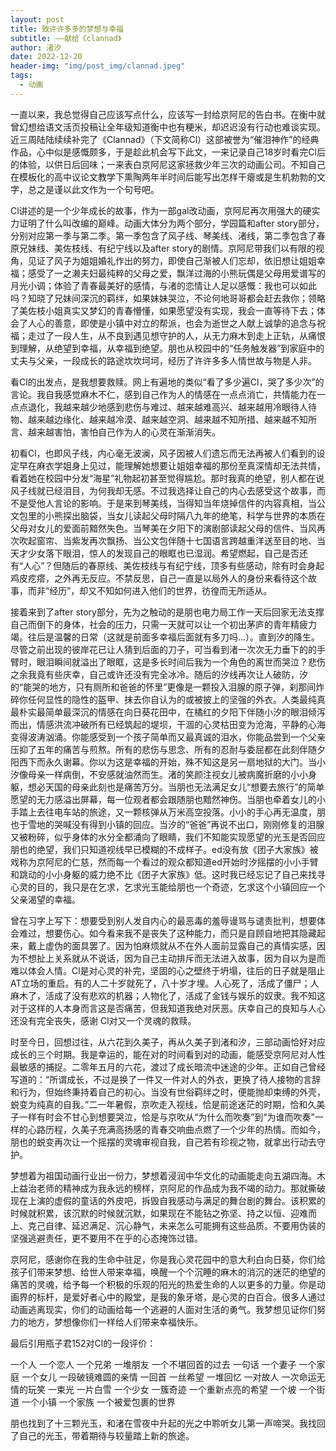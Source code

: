 ```yaml
---
layout: post
title: 致许许多多的梦想与幸福
subtitle: ——献给《clannad》
author: 渚汐
date: 2022-12-20
header-img: "img/post_img/clannad.jpeg"
tags: 
  - 动画
---
```


一直以来，我总觉得自己应该写点什么，应该写一封给京阿尼的告白书。在衡中就曾幻想给语文活页投稿让全年级知道衡中也有粳米，却迟迟没有行动也难谈实现。近三周陆陆续续补完了《Clannad》（下文简称Cl）这部被誉为“催泪神作”的经典作品，心中似是感慨颇多，于是趁此机会写下此文，一来记录自己18岁时看完Cl后的体验，以供日后回味；一来表白京阿尼这家拯救少年三次的动画公司。不知自己在模板化的高中议论文教学下熏陶两年半时间后能写出怎样干瘪或是生机勃勃的文字，总之是谨以此文作为一个句号吧。

Cl讲述的是一个少年成长的故事，作为一部gal改动画，京阿尼再次用强大的硬实力证明了什么叫改编的巅峰。动画大体分为两个部分，学园篇和after story部分，分别对应第一季与第二季。第一季包含了风子线、琴美线、渚线，第二季包含了春原兄妹线、美佐枝线、有纪宁线以及after story的剧情。京阿尼带我们以有限的视角，见证了风子为姐姐婚礼作出的努力，即使自己渐被人们忘却，依旧想让姐姐幸福；感受了一之濑夫妇最纯粹的父母之爱，飘洋过海的小熊玩偶是父母用爱谱写的月光小调；体验了青春最美好的感情，与渚的恋情让人足以感慨：我也可以如此吗？知晓了兄妹间深沉的羁绊，如果妹妹哭泣，不论何地哥哥都会赶去救你；领略了美佐枝小姐真实又梦幻的青春懵懂，如果愿望没有实现，我会一直等待下去；体会了人心的善意，即使是小镇中对立的帮派，也会为逝世之人献上诚挚的追念与祝福；走过了一段人生，从不良到遇见想守护的人，从无力麻木到走上正轨，从痛恨到理解，从绝望到幸福，从幸福到绝望。朋也从校园中的“任务触发器”到家庭中的丈夫与父亲，一段成长的路途坎坎坷坷，经历了许许多多人情世故与物是人非。

看Cl的出发点，是我想要救赎。网上有遍地的类似“看了多少遍Cl，哭了多少次”的言论。我自我感觉麻木不仁，感到自己作为人的情感在一点点消亡，共情能力在一点点退化，我越来越少地感到悲伤与难过、越来越难高兴、越来越用冷眼待人待物、越来越边缘化、越来越冷漠、越来越空洞、越来越不知所措、越来越不知所言、越来越害怕，害怕自己作为人的心灵在渐渐消失。

初看Cl，也即风子线，内心毫无波澜，风子因被人们遗忘而无法再被人们看到的设定早在麻衣学姐身上见过，能理解她想要让姐姐幸福的那份至真深情却无法共情，看着她在校园中分发“海星”礼物起初甚至觉得尴尬。那时我真的绝望，别人都在说风子线就已经泪目，为何我却无感。不过我选择让自己的内心去感受这个故事，而不是受他人言论的影响。于是来到琴美线，当得知当年烧掉信件的内容真相，当公文包里的小熊探出脑袋，当女儿读起父母时隔八九年的绝笔，科学与世界的本质在父母对女儿的爱面前黯然失色。当琴美在夕阳下的演剧部读起父母的信件、当风再次吹起窗帘、当紫发再次飘扬、当公文包伴随十七国语言跨越重洋送至目的地、当天才少女落下眼泪，惊人的发现自己的眼眶也已湿润。希望燃起，自己是否还有“人心”？但随后的春原线、美佐枝线与有纪宁线，顶多有些感动，除有时会身起鸡皮疙瘩，之外再无反应。不禁反思，自己一直是以局外人的身份来看待这个故事，而非“经历”，却又不知如何进入他们的世界，彷徨而无所适从。

接着来到了after story部分，先为之触动的是朋也电力局工作一天后回家无法支撑自己而倒下的身体，社会的压力，只需一天就可以让一个初出茅庐的青年精疲力竭。往后是温馨的日常（这就是前面多幸福后面就有多刀吗...）。直到汐的降生。尽管之前出现的彼岸花已让人猜到后面的刀子，可当看到渚一次次无力垂下的的手臂时，眼泪瞬间就溢出了眼眶，这是多长时间后我为一个角色的离世而哭泣？悲伤之余我竟有些庆幸，自己或许还没有完全冰冷。随后的汐线再次让人破防，汐的“能哭的地方，只有厕所和爸爸的怀里”更像是一颗投入泪腺的原子弹，刹那间炸碎你任何显性的隐性的盔甲、抹去你自认为的或被披上的坚强的外衣。人类最纯真最朴实最简单最深沉的情感在向日葵花田中，在橘红的夕阳下伴随小汐的眼泪倾泻而出，情感洪流冲破所有已经筑起的堤坝，干涸的心灵枯田变为沧海，平静的心海变得波涛汹涌。你能感受到一个孩子简单而又最真诚的泪水，你能品尝到一个父亲压抑了五年的痛苦与煎熬。所有的悲伤与思念、所有的忍耐与委屈都在此刻伴随夕阳西下而永久谢幕。你以为这是幸福的开始，殊不知这是另一扇地狱的大门。当小汐像母亲一样病倒，不安感就油然而生。渚的笑颜注视女儿被病魔折磨的小小身躯，想必天国的母亲此刻也是痛苦万分。当朋也无法满足女儿“想要去旅行”的简单愿望的无力感溢出屏幕，每一位观者都会跟随朋也黯然神伤。当朋也牵着女儿的小手踏上去往电车站的旅途，又一颗核弹从万米高空投落。小小的手心再无温度，朋也于雪地的哭喊没有得到小镇的回应。当汐的“爸爸”再说不出口，刚刚修复的泪腺又被粉碎，似乎身体的水分全都涌向了眼睛，我们不知能实现愿望的光玉是否回应朋也的绝望，我们只知道视线早已模糊的不成样子。ed没有放《团子大家族》被戏称为京阿尼的仁慈，然而每一个看过的观众都知道ed开始时汐摇摆的小小手臂和跳动的小小身躯的威力绝不比《团子大家族》低。这时我已经忘记了自己来找寻心灵的目的，我只是在乞求，乞求光玉能给朋也一个奇迹，乞求这个小镇回应一个父亲渴望的幸福。

曾在习字上写下：想要受到别人发自内心的最恶毒的羞辱谩骂与谴责批判，想要体会难过，想要伤心。如今看来我不是丧失了这种能力，而只是自顾自地把其隐藏起来，戴上虚伪的面具罢了。因为怕麻烦就从不在外人面前显露自己的真情实感，因为不想扯上关系就从不说话，因为自己主动排斥而无法进入故事，因为自以为是而难以体会人情。Cl是对心灵的补完，坚固的心之壁终于坍塌，往后的日子就是阻止AT立场的重启。有的人二十岁就死了，八十岁才埋。人心死了，活成了僵尸；人麻木了，活成了没有悲欢的机器；人物化了，活成了金钱与娱乐的奴隶。我不知这对于这样的人本身而言这是否痛苦，但我知道我绝对厌恶。庆幸自己的良知与人心还没有完全丧失，感谢 Cl对又一个灵魂的救赎。

时至今日，回想过往，从六花到久美子，再从久美子到渚和汐，三部动画恰好对应成长的三个时期。我是幸运的，能在对的时间看到对的动画，能感受京阿尼对人性最敏感的捕捉。二零年五月的六花，渡过了成长暗流中迷途的少年。正如自己曾经写道的：“所谓成长，不过是换了一件又一件对人的外衣，更换了待人接物的言辞和行为，但始终秉持着自己的初心。当没有世俗羁绊之时，便能抛却束缚的外壳，蜕变为纯真的自我。”二一年暑假，京吹走入视线，恰是前途迷茫的时期，恰和久美子一样有时会不甘心到想要哭泣，恰是与京吹从“为什么而吹奏”到“为谁而吹奏”一样的心路历程，久美子充满高扬感的青春交响曲点燃了一个少年的热情。而如今，朋也的蜕变再次让一个摇摆的灵魂审视自我，自己若有珍视之物，就拿出行动去守护。

梦想着为祖国动画行业出一份力，梦想着浸润中华文化的动画能走向五湖四海。木上益治老师的精神成为我永远的榜样，京阿尼的作品成为我不竭的动力。那就撕破现在上演的虚假的童话的外皮吧，拆毁自我感动与满足的舞台剧的舞台。该积累的时候就积累，该沉默的时候就沉默，如果现在不能钻之弥坚、持之以恒、迎难而上、克己自律、延迟满足、沉心静气，未来怎么可能拥有这些品质。不要用伪装的坚强逃避责任，更不要用不在乎的心态掩饰过错。

京阿尼，感谢你在我的生命中驻足，你是我心灵花园中的意大利白向日葵，你们给孩子们带来梦想、给世人带来幸福，唤醒一个个沉睡的麻木的消沉的迷茫的绝望的痛苦的灵魂，给予每一个积极的乐观的阳光的热爱生命的人以更多的力量。你是动画界的标杆，是爱好者心中的殿堂，是我的象牙塔，是心灵的白百合。很多人通过动画逃离现实，你们的动画给每一个逃避的人面对生活的勇气。我梦想见证你们努力的地方，梦想像你们一样给人们带来幸福快乐。

最后引用瓶子君152对Cl的一段评价：

一个人 一个恋人 一个兄弟 一堆朋友 一个不堪回首的过去
一句话 一个妻子 一个家庭 一个女儿 一段破镜难圆的亲情
一回首 一丝希望 一堆回忆 一对故人 一次命运无情的玩笑
一束光 一片白雪 一个少女 一簇奇迹 一个重新点亮的希望
一个坡 一个街道 一个小镇 一个家族 一个被爱包裹的世界

朋也找到了十三颗光玉，和渚在雪夜中升起的光之中聆听女儿第一声啼哭。我找回了自己的光玉，带着期待与较量踏上新的旅途。
